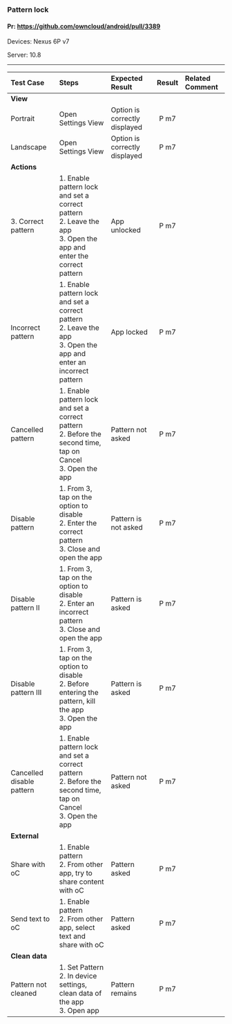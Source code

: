 ###  Pattern lock

#### Pr: https://github.com/owncloud/android/pull/3389

Devices: Nexus 6P v7

Server: 10.8

---

 
| Test Case | Steps | Expected Result | Result | Related Comment |
| :-------- | :---- | :-------------- | :----: | :-------------- |
|**View**|||||||
| Portrait | Open Settings View | Option is correctly displayed | P m7  |  |
| Landscape | Open Settings View | Option is correctly displayed | P m7  | |
|**Actions**|||||||
| 3. Correct pattern | 1. Enable pattern lock and set a correct pattern<br>2. Leave the app<br>3. Open the app and enter the correct pattern | App unlocked | P m7  |  |
| Incorrect pattern | 1. Enable pattern lock and set a correct pattern<br>2. Leave the app<br>3. Open the app and enter an incorrect pattern | App locked | P m7 |  |
| Cancelled pattern | 1. Enable pattern lock and set a correct pattern<br>2. Before the second time, tap on Cancel<br>3. Open the app | Pattern not asked | P m7 |  |
| Disable pattern | 1. From 3, tap on the option to disable<br>2. Enter the correct pattern<br>3. Close and open the app  | Pattern is not asked | P m7 | |
| Disable pattern II | 1. From 3, tap on the option to disable<br>2. Enter an incorrect pattern<br>3. Close and open the app  | Pattern is asked | P m7 |  |
| Disable pattern III | 1. From 3, tap on the option to disable<br>2. Before entering the pattern, kill the app<br>3. Open the app  | Pattern is asked | P m7 |  |
| Cancelled disable pattern | 1. Enable pattern lock and set a correct pattern<br>2. Before the second time, tap on Cancel<br>3. Open the app | Pattern not asked | P m7  |  |
|**External**|||||||
| Share with oC | 1. Enable pattern<br>2. From other app, try to share content with oC | Pattern asked | P m7 |  |
| Send text to oC | 1. Enable pattern<br>2. From other app, select text and share with oC | Pattern asked | P m7  |  |
|**Clean data**|||||||
| Pattern not cleaned | 1. Set Pattern<br>2. In device settings, clean data of the app<br>3. Open app| Pattern remains | P m7 |  |